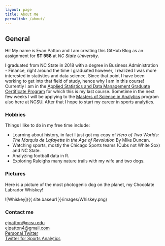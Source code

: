 ```yaml
---
layout: page
title: About Me
permalink: /about/
---
```

## General

Hi! My name is Evan Patton and I am creating this GitHub Blog as an assignment for **ST 558** at *NC State University*.

I graduated from NC State in 2018 with a degree in Business Administration - Finance, right around the time I graduated however, I realized I was more interested in statistics and data science. Since that point I have been working to get into that field of study, hence why I am in this course! 
Currently I am in the [Applied Statistics and Data Management Graduate Certificate Program](https://online-distance.ncsu.edu/program/graduate-certificate-in-applied-statistics-and-data-management/) for which this is my last course. Sometime in the next few weeks I will be applying to the [Masters of Science in Analytics](https://analytics.ncsu.edu/) program also here at NCSU. After that I hope to start my career in sports analytics.

### Hobbies

Things I like to do in my free time include:  
* Learning about history, in fact I just got my copy of *Hero of Two Worlds: The Marquis de Lafayette in the Age of Revolution* By Mike Duncan.  
* Watching sports, mostly the Chicago Sports teams (Cubs not White Sox) and NC State.
* Analyzing football data in R.
* Exploring Raleighs many nature trails with my wife and two dogs.

### Pictures

Here is a picture of the most photogenic dog on the planet, my Chocolate Labrador Whiskey!

![Whiskey]({{ site.baseurl }}/images/Whiskey.png)

### Contact me

[ejpatton@ncsu.edu](mailto:ejpatton@ncsu.edu)  
[ejpatton4@gmail.com](mailto:ejpatton4@gmail.com)  
[Personal Twitter](https://twitter.com/evanjpatton4)  
[Twitter for Sports Analytics](https://twitter.com/beaR_alytics)   
